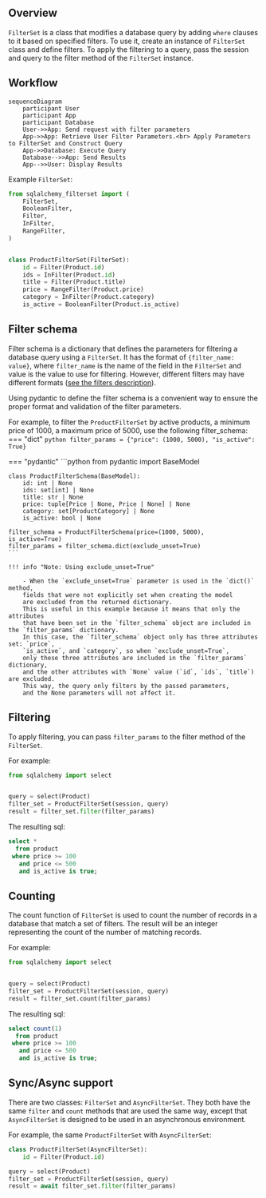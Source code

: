 ## Overview

`FilterSet` is a class that modifies a database query by adding `where` clauses to it based on specified filters.
To use it, create an instance of `FilterSet` class and define filters.
To apply the filtering to a query, pass the session and query to the filter method of the `FilterSet` instance.

## Workflow

``` mermaid
sequenceDiagram
    participant User
    participant App
    participant Database
    User->>App: Send request with filter parameters
    App->>App: Retrieve User Filter Parameters.<br> Apply Parameters to FilterSet and Construct Query
    App->>Database: Execute Query
    Database-->>App: Send Results
    App-->>User: Display Results
```

Example `FilterSet`:
```python
from sqlalchemy_filterset import (
    FilterSet,
    BooleanFilter,
    Filter,
    InFilter,
    RangeFilter,
)


class ProductFilterSet(FilterSet):
    id = Filter(Product.id)
    ids = InFilter(Product.id)
    title = Filter(Product.title)
    price = RangeFilter(Product.price)
    category = InFilter(Product.category)
    is_active = BooleanFilter(Product.is_active)

```

## Filter schema
Filter schema is a dictionary that defines the parameters for filtering a database query using a `FilterSet`.
It has the format of `{filter_name: value}`, where `filter_name` is the name of the field in
the `FilterSet` and value is the value to use for filtering.
However, different filters may have different formats ([see the filters description](/sqlalchemy-filterset/filters/)).

Using pydantic to define the filter schema is a convenient way to ensure the proper format and validation of the filter parameters.




For example, to filter the `ProductFilterSet` by active products, a minimum price of 1000, a maximum price of 5000, use the following filter_schema:
=== "dict"
    ```python
    filter_params = {"price": (1000, 5000), "is_active": True}
    ```

=== "pydantic"
    ```python
    from pydantic import BaseModel


    class ProductFilterSchema(BaseModel):
        id: int | None
        ids: set[int] | None
        title: str | None
        price: tuple[Price | None, Price | None] | None
        category: set[ProductCategory] | None
        is_active: bool | None

    filter_schema = ProductFilterSchema(price=(1000, 5000), is_active=True)
    filter_params = filter_schema.dict(exclude_unset=True)
    ```

    !!! info "Note: Using exclude_unset=True"

        - When the `exclude_unset=True` parameter is used in the `dict()` method,
        fields that were not explicitly set when creating the model
        are excluded from the returned dictionary.
        This is useful in this example because it means that only the attributes
        that have been set in the `filter_schema` object are included in the `filter_params` dictionary.
        In this case, the `filter_schema` object only has three attributes set: `price`,
        `is_active`, and `category`, so when `exclude_unset=True`,
        only these three attributes are included in the `filter_params` dictionary,
        and the other attributes with `None` value (`id`, `ids`, `title`) are excluded.
        This way, the query only filters by the passed parameters,
        and the None parameters will not affect it.

## Filtering
To apply filtering, you can pass `filter_params` to the filter method of the `FilterSet`.

For example:
```python
from sqlalchemy import select


query = select(Product)
filter_set = ProductFilterSet(session, query)
result = filter_set.filter(filter_params)
```
The resulting sql:
```sql
select *
  from product
 where price >= 100
   and price <= 500
   and is_active is true;
```

## Counting
The count function of `FilterSet` is used to count the number of records in a database that match a set of filters.
The result will be an integer representing the count of the number of matching records.

For example:
```python
from sqlalchemy import select


query = select(Product)
filter_set = ProductFilterSet(session, query)
result = filter_set.count(filter_params)
```
The resulting sql:
```sql
select count(1)
  from product
 where price >= 100
   and price <= 500
   and is_active is true;
```

## Sync/Async support

There are two classes: `FilterSet` and `AsyncFilterSet`.
They both have the same `filter` and `count` methods that are used the same way, except that
`AsyncFilterSet` is designed to be used in an asynchronous environment.

For example, the same `ProductFilterSet` with `AsyncFilterSet`:

```python
class ProductFilterSet(AsyncFilterSet):
    id = Filter(Product.id)

query = select(Product)
filter_set = ProductFilterSet(session, query)
result = await filter_set.filter(filter_params)
```
